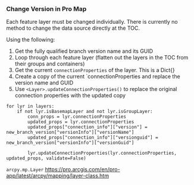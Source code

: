 ### Change Version in Pro Map

Each feature layer must be changed individually. There is currently no method to change the data source directly at the TOC.

Using the following:

1. Get the fully qualified branch version name and its GUID
2. Loop through each feature layer (flatten out the layers in the TOC from their groups and containers)
3. Get the current `connectionProperties` of the layer. This is a Dict{}
4. Create a copy of the current `connectionProperties and replace the version name and GUID
3. Use `<Layer>.updateConnectionProperties()` to replace the original connection properties with the updated copy

```
for lyr in layers:
    if not lyr.isBasemapLayer and not lyr.isGroupLayer:
        conn_props = lyr.connectionProperties
        updated_props = lyr.connectionProperties
        updated_props["connection_info"]["version"] = new_branch_version["versionInfo"]["versionName"]
        updated_props["connection_info"]["versionguid"] = new_branch_version["versionInfo"]["versionGuid"]

        lyr.updateConnectionProperties(lyr.connectionProperties, updated_props, validate=False)
```

`arcpy.mp.Layer`
https://pro.arcgis.com/en/pro-app/latest/arcpy/mapping/layer-class.htm
